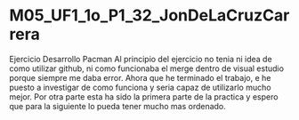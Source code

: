 # M05_UF1_1o_P1_32_JonDeLaCruzCarrera
Ejercicio Desarrollo Pacman
Al principio del ejercicio no tenia ni idea de como utilizar github, ni como funcionaba el merge dentro de visual estudio porque siempre me daba error.
Ahora que he terminado el trabajo, e he puesto a investigar de como funciona y seria  capaz de utilizarlo mucho mejor.
Por otra parte esta ha sido la primera parte de la practica y espero que para la siguiente lo pueda tener mucho mas ordenado.

